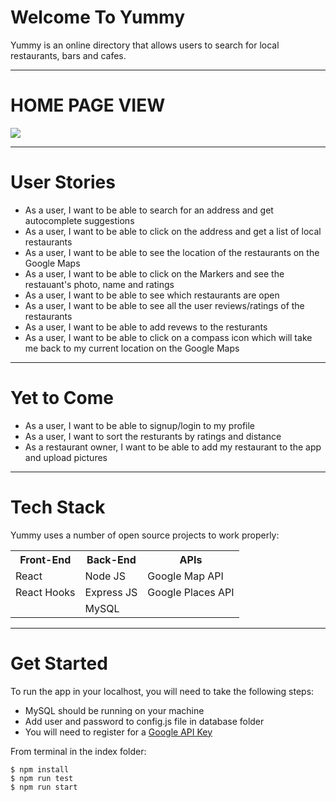 # Welcome To Yummy

Yummy is an online directory that allows users to search for local restaurants, bars and cafes.

---

# HOME PAGE VIEW

![](demo.gif)

---

# User Stories

- As a user, I want to be able to search for an address and get autocomplete suggestions
- As a user, I want to be able to click on the address and get a list of local restaurants
- As a user, I want to be able to see the location of the restaurants on the Google Maps
- As a user, I want to be able to click on the Markers and see the restauant's photo, name and ratings
- As a user, I want to be able to see which restaurants are open
- As a user, I want to be able to see all the user reviews/ratings of the restaurants
- As a user, I want to be able to add revews to the resturants
- As a user, I want to be able to click on a compass icon which will take me back to my current location on the Google Maps

---

# Yet to Come

- As a user, I want to be able to signup/login to my profile
- As a user, I want to sort the resturants by ratings and distance
- As a restaurant owner, I want to be able to add my restaurant to the app and upload pictures

---

# Tech Stack

Yummy uses a number of open source projects to work properly:

<table>
  <tr>
    <th>Front-End</th>
    <th>Back-End</th>
    <th>APIs</th>
  </tr>
  <tr>
    <td>React</td>
    <td>Node JS</td>
    <td>Google Map API</td>
    </tr>
  <tr>
    <td>React Hooks</td>
    <td>Express JS</td>
    <td>Google Places API</td>
  </tr>
  <tr>
    <td></td>
    <td>MySQL</td>
    <td></td>
  </tr>
</table>

---

# Get Started

To run the app in your localhost, you will need to take the following steps:

- MySQL should be running on your machine
- Add user and password to config.js file in database folder
- You will need to register for a [Google API Key](https://developers.google.com/maps/documentation/javascript/get-api-key)

From terminal in the index folder:

```
$ npm install
$ npm run test
$ npm run start
```
